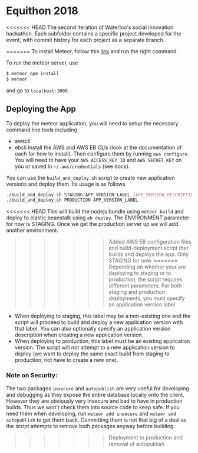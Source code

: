# Equithon 2018

<<<<<<< HEAD
The second iteration of Waterloo's social innovation hackathon. Each subfolder contains a specific project developed for the event, with commit history for each project as a separate branch.
 
=======
To install Meteor, follow this [link](https://www.meteor.com/install) and run the right command.

To run the meteor server, use
```bash
$ meteor npm install
$ meteor
```
and go to `localhost:3000`.

## Deploying the App ##
To deploy the meteor application, you will need to setup the necessary command line tools including
  - awscli
  - ebcli
Install the AWS and AWS EB CLIs (look at the documentation of each for how to install). Then configure
them by running `aws configure`. You will need to have your `AWS_ACCESS_KEY_ID` and `AWS_SECRET_KEY` on you
or saved in `~/.aws/credentials` (see docs).

You can use the `build_and_deploy.sh` script to create new application versions and deploy them. Its usage is as follows
```bash
./build_and_deploy.sh STAGING APP_VERSION_LABEL [APP_VERSION_DESCRIPTION]
./build_and_deploy.sh PRODUCTION APP_VERSION_LABEL
```
<<<<<<< HEAD
This will build the nodejs bundle using `meteor build` and deploy to elastic beanstalk using `eb deploy`.
The ENVIRONMENT parameter for now is STAGING. Once we get the production server up we will add another environment.
>>>>>>> Added AWS EB configuration files and build-deployment script that builds and deploys the app. Only STAGING for now.
=======
Depending on whether your are deploying to staging or to production, the script requires different parameters.
For both staging and production deployments, you must specify an application version label.
  - When deploying to staging, this label may be a non-existing one and the script will proceed to build and deploy a new
  application version with that label. You can also optionally specify an application version description when creating a
  new application version.
  - When deploying to production, this label must be an existing application version. The script will not attempt to
  a new application version to deploy (we want to deploy the same exact build from staging to production, not have to create
  a new one).

### Note on Security: ###
The two packages `insecure` and `autopublish` are very useful for developing and debugging as they expose the entire
database locally onto the client. However they are obviously very insecure and bad to have in production builds. Thus we won't
check them into source code to keep safe. If you need them when developing, run `meteor add insecure` and `meteor add autopublish`
to get them back. Committing them is not that big of a deal as the script attempts to remove both packages anyway before building.
>>>>>>> Deployment to production and removal of autopublish
